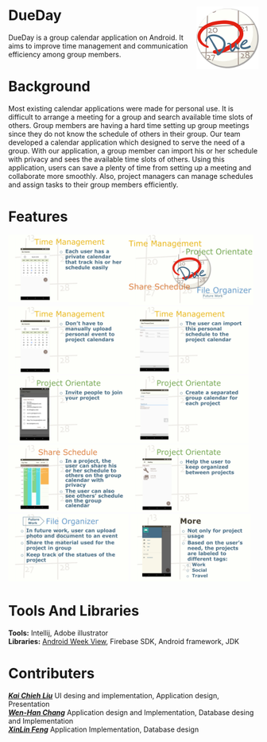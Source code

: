 # DueDay <img src="/presentation/pic/icon.png" width="125" height="125" align="right">
DueDay is a group calendar application on Android. It aims to improve time management and communication efficiency among group members.

# Background 
Most existing calendar applications were made for personal use. It is difficult to arrange a meeting for a group and search available time slots of others. Group members are having a hard time setting up group meetings since they do not know the schedule of others in their group. Our team developed a calendar application which designed to serve the need of a group. With our application, a group member can import his or her schedule with privacy and sees the available time slots of others. Using this application, users can save a plenty of time from setting up a meeting and collaborate more smoothly. Also, project managers can manage schedules and assign tasks to their group members efficiently.
# Features
<img src="/presentation/pic/6.PNG" width="50%" height="50%">
<img src="/presentation/pic/7.PNG" width="48%" height="48%" align="left">
<img src="/presentation/pic/8.PNG" width="48%" height="48%">
<img src="/presentation/pic/9.PNG" width="48%" height="48%" align="left">
<img src="/presentation/pic/10.PNG" width="48%" height="48%">
<img src="/presentation/pic/11.PNG" width="48%" height="48%" align="left">
<img src="/presentation/pic/12.PNG" width="48%" height="48%">
<img src="/presentation/pic/13.PNG" width="48%" height="48%" align="left">
<img src="/presentation/pic/14.PNG" width="48%" height="48%">
<img src="/presentation/pic/15.PNG" width="48%" height="48%">

# Tools And Libraries
**Tools:** Intellij, Adobe illustrator<br>
**Libraries:** <a href="https://github.com/alamkanak/Android-Week-View">Android Week View</a>, Firebase SDK, Android framework, JDK
# Contributers
<a href="https://github.com/kaicl">**_Kai Chieh Liu_**</a> UI desing and implementation, Application design, Presentation<br>
<a href="https://github.com/whchang10">**_Wen-Han Chang_**</a> Application design and Implementation, Database desing and Implementation<br>
<a href="https://github.com/gundamkeroro">**_XinLin Feng_**</a> Application Implementation, Database design
